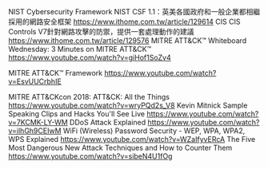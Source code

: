 NIST Cybersecurity Framework
NIST CSF 1.1：英美各國政府和一般企業都相繼採用的網路安全框架
https://www.ithome.com.tw/article/129614
CIS
CIS Controls V7針對網路攻擊的防禦，提供一套處理動作的建議
https://www.ithome.com.tw/article/129576
MITRE ATT&CK™
Whiteboard Wednesday: 3 Minutes on MITRE ATT&CK™
https://www.youtube.com/watch?v=giHof1SoZv4


MITRE ATT&CK™ Framework
https://www.youtube.com/watch?v=EsvUUCrbhIE

MITRE ATT&CKcon 2018: ATT&CK: All the Things
https://www.youtube.com/watch?v=wryPQd2s_V8
Kevin Mitnick Sample Speaking Clips and Hacks You'll See Live
https://www.youtube.com/watch?v=7KCMK-LY-WM
DDoS Attack Explained
https://www.youtube.com/watch?v=ilhGh9CEIwM
WiFi (Wireless) Password Security - WEP, WPA, WPA2, WPS Explained
https://www.youtube.com/watch?v=WZaIfyvERcA
The Five Most Dangerous New Attack Techniques and How to Counter Them
https://www.youtube.com/watch?v=sibeN4U1fOg
